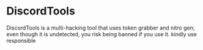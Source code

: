 # DiscordTools
DiscordTools is a multi-hacking tool that uses token grabber and nitro gen; even though it is undetected, you risk being banned if you use it.
kindly use responsible
